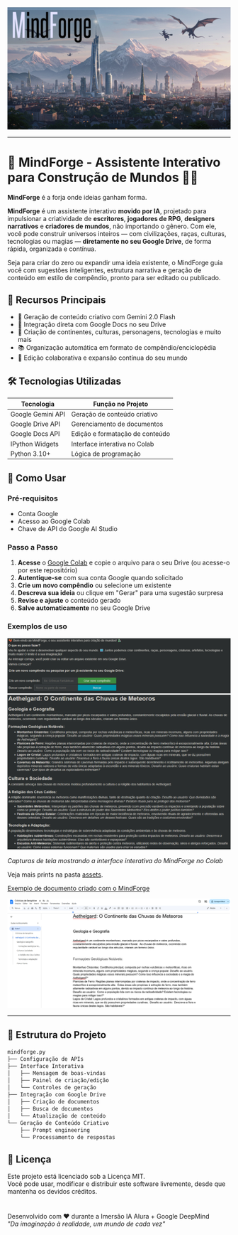 <div align=center>
    <img src="https://github.com/edsonos/mindforge/blob/main/assets/MindForge.png" />
    <hr>
</div>

# 🐉 MindForge - Assistente Interativo para Construção de Mundos 🐦‍🔥

**MindForge** é a forja onde ideias ganham forma.<br>

**MindForge** é um assistente interativo **movido por IA**, projetado para impulsionar a criatividade de **escritores**, **jogadores de RPG**, **designers narrativos** e **criadores de mundos**, não importando o gênero. Com ele, você pode construir universos inteiros — com civilizações, raças, culturas, tecnologias ou magias — **diretamente no seu Google Drive**, de forma rápida, organizada e contínua.

Seja para criar do zero ou expandir uma ideia existente, o MindForge guia você com sugestões inteligentes, estrutura narrativa e geração de conteúdo em estilo de compêndio, pronto para ser editado ou publicado.

## 🌟 Recursos Principais

- 🧠 Geração de conteúdo criativo com Gemini 2.0 Flash
- 📂 Integração direta com Google Docs no seu Drive
- 🏰 Criação de continentes, culturas, personagens, tecnologias e muito mais
- 📚 Organização automática em formato de compêndio/enciclopédia
- 🔄 Edição colaborativa e expansão contínua do seu mundo

## 🛠️ Tecnologias Utilizadas

| Tecnologia | Função no Projeto |
|------------|-------------------|
| Google Gemini API | Geração de conteúdo criativo |
| Google Drive API | Gerenciamento de documentos |
| Google Docs API | Edição e formatação de conteúdo |
| IPython Widgets | Interface interativa no Colab |
| Python 3.10+ | Lógica de programação |

## 🚀 Como Usar

### Pré-requisitos
- Conta Google
- Acesso ao Google Colab
- Chave de API do Google AI Studio

### Passo a Passo
1. **Acesse** o [Google Colab](https://colab.research.google.com/drive/10JNBIBgtV2Q6D1R-CM6aIPQ5DW1xsz9w?usp=sharing) e copie o arquivo para o seu Drive (ou acesse-o por este repositório)
2. **Autentique-se** com sua conta Google quando solicitado
3. **Crie um novo compêndio** ou selecione um existente
4. **Descreva sua ideia** ou clique em "Gerar" para uma sugestão surpresa
5. **Revise e ajuste** o conteúdo gerado
6. **Salve automaticamente** no seu Google Drive

### Exemplos de uso


<img src="https://github.com/edsonos/mindforge/blob/main/assets/print1.png" />

<img src="https://github.com/edsonos/mindforge/blob/main/assets/print3.png" />

*Capturas de tela mostrando a interface interativa do MindForge no Colab*

Veja mais prints na pasta [assets](https://github.com/edsonos/mindforge/tree/main/assets).

[Exemplo de documento criado com o MindForge](https://docs.google.com/document/d/1-SbdoTOXoeiLAUIJzQZc4w1mH9xwld6176LMk4KfH48/edit?usp=sharing)
<div align="left">
    <a href="https://docs.google.com/document/d/1-SbdoTOXoeiLAUIJzQZc4w1mH9xwld6176LMk4KfH48/edit?usp=sharing" target="_blank" rel="noopener noreferrer">
        <img src="https://github.com/edsonos/mindforge/blob/main/assets/print5.png" />
    </a>
    <hr>
</div>

## 📂 Estrutura do Projeto

```plaintext
mindforge.py
├── Configuração de APIs
├── Interface Interativa
│   ├── Mensagem de boas-vindas
│   ├── Painel de criação/edição
│   └── Controles de geração
├── Integração com Google Drive
│   ├── Criação de documentos
│   ├── Busca de documentos
│   └── Atualização de conteúdo
└── Geração de Conteúdo Criativo
    ├── Prompt engineering
    └── Processamento de respostas
```
## 📜 Licença

Este projeto está licenciado sob a Licença MIT.  
Você pode usar, modificar e distribuir este software livremente, desde que mantenha os devidos créditos.

#
Desenvolvido com ❤️ durante a Imersão IA Alura + Google DeepMind<br>
*"Da imaginação à realidade, um mundo de cada vez"*
